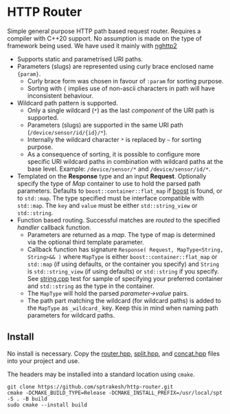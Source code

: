 # HTTP Router
Simple general purpose HTTP path based request router.  Requires a compiler with
C++20 support.  No assumption is made on the type of framework being used.
We have used it mainly with [nghttp2](nghttp2-asio.md)
* Supports static and parametrised URI paths.
* Parameters (slugs) are represented using curly brace enclosed name `{param}`.
  * Curly brace form was chosen in favour of `:param` for sorting purpose.
  * Sorting with `{` implies use of non-ascii characters in path will have inconsistent behaviour.
* Wildcard path pattern is supported.
  * Only a single wildcard (`*`) as the last *component* of the URI path is supported.
  * Parameters (slugs) are supported in the same URI path (`/device/sensor/id/{id}/*`).
  * Internally the wildcard character `*` is replaced by `~` for sorting purpose.
  * As a consequence of sorting, it is possible to configure more specific URI
    wildcard paths in combination with wildcard paths at the base level. Example:
    `/device/sensor/*` and `/device/sensor/id/*`.
* Templated on the **Response** type and an input **Request**.  Optionally
  specify the type of *Map* container to use to hold the parsed path parameters.
  Defaults to `boost::container::flat_map` if [boost](https://boost.org/) is found,
  or to `std::map`.  The type specified must be interface compatible with
  `std::map`.  The `key` and `value` must be either `std::string_view` or `std::string`.
* Function based routing.  Successful matches are *routed* to the specified
  *handler* callback function.
  * Parameters are returned as a *map*.  The type of map is determined via the
    optional third template parameter.
  * Callback function has signature `Response( Request, MapType<String, String>&& )`
    where `MapType` is either `boost::container::flat_map` or `std::map` (if
    using defaults, or the container you specify) and
    `String` is `std::string_view` (if using defaults) or `std::string` if you
    specify.  See [string.cpp](https://github.com/sptrakesh/http-router/blob/master/test/string.cpp) test for sample of specifying
    your preferred container and `std::string` as the type in the container.
  * The `MapType` will hold the parsed *parameter->value* pairs.
  * The path part matching the wildcard (for wildcard paths) is added to the
    `MapType` as `_wildcard_` key.  Keep this in mind when naming path parameters
    for wildcard paths.

## Install
No install is necessary.  Copy the [router.hpp](https://github.com/sptrakesh/http-router/blob/master/src/router.hpp),
[split.hpp](https://github.com/sptrakesh/http-router/blob/master/src/split.hpp),
and [concat.hpp](https://github.com/sptrakesh/http-router/blob/master/src/concat.hpp)
files into your project and use.

The headers may be installed into a standard location using `cmake`.

```shell
git clone https://github.com/sptrakesh/http-router.git
cmake -DCMAKE_BUILD_TYPE=Release -DCMAKE_INSTALL_PREFIX=/usr/local/spt -S . -B build
sudo cmake --install build
```